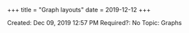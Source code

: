 +++
title = "Graph layouts"
date = 2019-12-12
+++


Created: Dec 09, 2019 12:57 PM
Required?: No
Topic: Graphs
